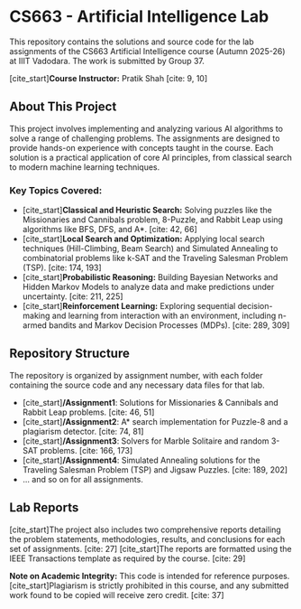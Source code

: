 # CS663 - Artificial Intelligence Lab

This repository contains the solutions and source code for the lab assignments of the CS663 Artificial Intelligence course (Autumn 2025-26) at IIIT Vadodara. The work is submitted by Group 37.

[cite_start]**Course Instructor:** Pratik Shah [cite: 9, 10]

## About This Project

This project involves implementing and analyzing various AI algorithms to solve a range of challenging problems. The assignments are designed to provide hands-on experience with concepts taught in the course. Each solution is a practical application of core AI principles, from classical search to modern machine learning techniques.

### Key Topics Covered:
* [cite_start]**Classical and Heuristic Search:** Solving puzzles like the Missionaries and Cannibals problem, 8-Puzzle, and Rabbit Leap using algorithms like BFS, DFS, and A*. [cite: 42, 66]
* [cite_start]**Local Search and Optimization:** Applying local search techniques (Hill-Climbing, Beam Search) and Simulated Annealing to combinatorial problems like k-SAT and the Traveling Salesman Problem (TSP). [cite: 174, 193]
* [cite_start]**Probabilistic Reasoning:** Building Bayesian Networks and Hidden Markov Models to analyze data and make predictions under uncertainty. [cite: 211, 225]
* [cite_start]**Reinforcement Learning:** Exploring sequential decision-making and learning from interaction with an environment, including n-armed bandits and Markov Decision Processes (MDPs). [cite: 289, 309]

## Repository Structure

The repository is organized by assignment number, with each folder containing the source code and any necessary data files for that lab.

-   [cite_start]**/Assignment1**: Solutions for Missionaries & Cannibals and Rabbit Leap problems. [cite: 46, 51]
-   [cite_start]**/Assignment2**: A* search implementation for Puzzle-8 and a plagiarism detector. [cite: 74, 81]
-   [cite_start]**/Assignment3**: Solvers for Marble Solitaire and random 3-SAT problems. [cite: 166, 173]
-   [cite_start]**/Assignment4**: Simulated Annealing solutions for the Traveling Salesman Problem (TSP) and Jigsaw Puzzles. [cite: 189, 202]
-   ... and so on for all assignments.

## Lab Reports

[cite_start]The project also includes two comprehensive reports detailing the problem statements, methodologies, results, and conclusions for each set of assignments. [cite: 27] [cite_start]The reports are formatted using the IEEE Transactions template as required by the course. [cite: 29]

**Note on Academic Integrity:** This code is intended for reference purposes. [cite_start]Plagiarism is strictly prohibited in this course, and any submitted work found to be copied will receive zero credit. [cite: 37]
